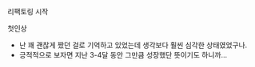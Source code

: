 리팩토링 시작

첫인상

- 난 꽤 괜찮게 짰던 걸로 기억하고 있었는데 생각보다 훨씬 심각한 상태였었구나.
- 긍적적으로 보자면 지난 3-4달 동안 그만큼 성장했단 뜻이기도 하니까...